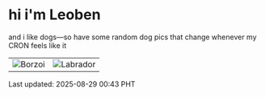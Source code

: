 # hi i'm Leoben

and i like dogs—so have some random dog pics that change whenever my CRON feels like it

|  |  |
|--------|----------|
| ![Borzoi](https://random-dog-vercel.vercel.app/api/random-borzoi?v=1756399389) | ![Labrador](https://random-dog-vercel.vercel.app/api/random-labrador?v=1756399389) |

Last updated: 2025-08-29 00:43 PHT
